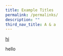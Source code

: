 ```yaml
---
title: Example Titles
permalink: /permalinks/
description: ""
third_nav_title: A & a
---
```

<a href="https://google.com" target="_blank">hi</a>


hello